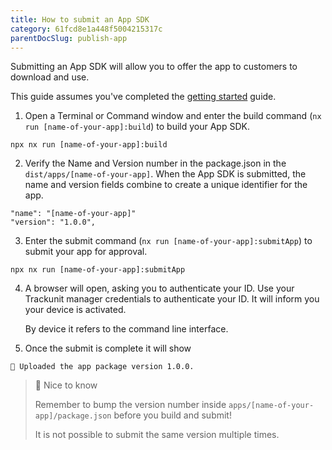 ```yaml
---
title: How to submit an App SDK
category: 61fcd8e1a448f5004215317c
parentDocSlug: publish-app
---
```


Submitting an App SDK will allow you to offer the app to customers to download and use.

This guide assumes you've completed the [getting started](./getting-started) guide.

1. Open a Terminal or Command window and enter the build command (`nx run [name-of-your-app]:build`) to build your App SDK.

```
npx nx run [name-of-your-app]:build
```

2. Verify the Name and Version number in the package.json in the `dist/apps/[name-of-your-app]`. When the App SDK is submitted, the name and version fields combine to create a unique identifier for the app.

```
"name": "[name-of-your-app]"
"version": "1.0.0",
```

3. Enter the submit command (`nx run [name-of-your-app]:submitApp`) to submit your app for approval.

```
npx nx run [name-of-your-app]:submitApp
```

4. A browser will open, asking you to authenticate your ID. Use your Trackunit manager credentials to authenticate your ID. It will inform you your device is activated.

   By device it refers to the command line interface.

5. Once the submit is complete it will show

```
🚀 Uploaded the app package version 1.0.0.
```

> 📘 Nice to know
>
> Remember to bump the version number inside `apps/[name-of-your-app]/package.json` before you build and submit!
>
> It is not possible to submit the same version multiple times.
